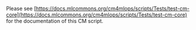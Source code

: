 Please see [https://docs.mlcommons.org/cm4mlops/scripts/Tests/test-cm-core](https://docs.mlcommons.org/cm4mlops/scripts/Tests/test-cm-core) for the documentation of this CM script.

